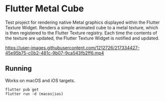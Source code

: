# Flutter Metal Cube

Test project for rendering native Metal graphics displayed within the Flutter Texture Widget.
Renders a simple animated cube to a metal texture, which is then registered to the Flutter Texture registry.
Each time the contents of the texture are updated, the Flutter Texture Widget is notified and updated.

https://user-images.githubusercontent.com/1212726/217334427-45e95b75-c0b2-481c-9b07-9ca543fb2ff6.mp4

## Running

Works on macOS and iOS targets.

```
flutter pub get
flutter run -d (macos|ios)
```
